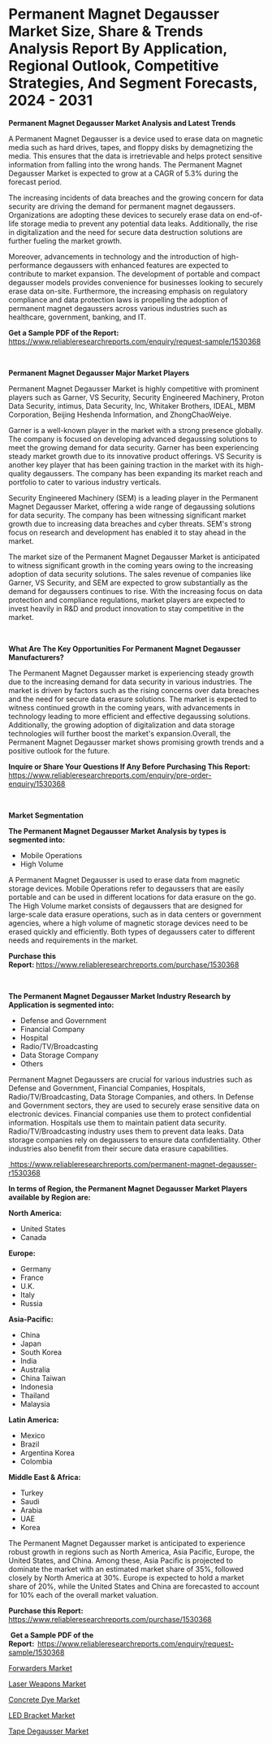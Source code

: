 <p><h1>Permanent Magnet Degausser Market Size, Share & Trends Analysis Report By Application, Regional Outlook, Competitive Strategies, And Segment Forecasts, 2024 - 2031</h1></p><p><strong>Permanent Magnet Degausser Market Analysis and Latest Trends</strong></p>
<p><p>A Permanent Magnet Degausser is a device used to erase data on magnetic media such as hard drives, tapes, and floppy disks by demagnetizing the media. This ensures that the data is irretrievable and helps protect sensitive information from falling into the wrong hands. The Permanent Magnet Degausser Market is expected to grow at a CAGR of 5.3% during the forecast period.</p><p>The increasing incidents of data breaches and the growing concern for data security are driving the demand for permanent magnet degaussers. Organizations are adopting these devices to securely erase data on end-of-life storage media to prevent any potential data leaks. Additionally, the rise in digitalization and the need for secure data destruction solutions are further fueling the market growth.</p><p>Moreover, advancements in technology and the introduction of high-performance degaussers with enhanced features are expected to contribute to market expansion. The development of portable and compact degausser models provides convenience for businesses looking to securely erase data on-site. Furthermore, the increasing emphasis on regulatory compliance and data protection laws is propelling the adoption of permanent magnet degaussers across various industries such as healthcare, government, banking, and IT.</p></p>
<p><strong>Get a Sample PDF of the Report:&nbsp;</strong> <a href="https://www.reliableresearchreports.com/enquiry/request-sample/1530368">https://www.reliableresearchreports.com/enquiry/request-sample/1530368</a></p>
<p>&nbsp;</p>
<p><strong>Permanent Magnet Degausser Major Market Players</strong></p>
<p><p>Permanent Magnet Degausser Market is highly competitive with prominent players such as Garner, VS Security, Security Engineered Machinery, Proton Data Security, intimus, Data Security, Inc, Whitaker Brothers, IDEAL, MBM Corporation, Beijing Heshenda Information, and ZhongChaoWeiye. </p><p>Garner is a well-known player in the market with a strong presence globally. The company is focused on developing advanced degaussing solutions to meet the growing demand for data security. Garner has been experiencing steady market growth due to its innovative product offerings. VS Security is another key player that has been gaining traction in the market with its high-quality degaussers. The company has been expanding its market reach and portfolio to cater to various industry verticals.</p><p>Security Engineered Machinery (SEM) is a leading player in the Permanent Magnet Degausser Market, offering a wide range of degaussing solutions for data security. The company has been witnessing significant market growth due to increasing data breaches and cyber threats. SEM's strong focus on research and development has enabled it to stay ahead in the market.</p><p>The market size of the Permanent Magnet Degausser Market is anticipated to witness significant growth in the coming years owing to the increasing adoption of data security solutions. The sales revenue of companies like Garner, VS Security, and SEM are expected to grow substantially as the demand for degaussers continues to rise. With the increasing focus on data protection and compliance regulations, market players are expected to invest heavily in R&D and product innovation to stay competitive in the market.</p></p>
<p>&nbsp;</p>
<p><strong>What Are The Key Opportunities For Permanent Magnet Degausser Manufacturers?</strong></p>
<p><p>The Permanent Magnet Degausser market is experiencing steady growth due to the increasing demand for data security in various industries. The market is driven by factors such as the rising concerns over data breaches and the need for secure data erasure solutions. The market is expected to witness continued growth in the coming years, with advancements in technology leading to more efficient and effective degaussing solutions. Additionally, the growing adoption of digitalization and data storage technologies will further boost the market's expansion.Overall, the Permanent Magnet Degausser market shows promising growth trends and a positive outlook for the future.</p></p>
<p><strong>Inquire or Share Your Questions If Any Before Purchasing This Report:</strong> <a href="https://www.reliableresearchreports.com/enquiry/pre-order-enquiry/1530368">https://www.reliableresearchreports.com/enquiry/pre-order-enquiry/1530368</a></p>
<p>&nbsp;</p>
<p><strong>Market Segmentation</strong></p>
<p><strong>The Permanent Magnet Degausser Market Analysis by types is segmented into:</strong></p>
<p><ul><li>Mobile Operations</li><li>High Volume</li></ul></p>
<p><p>A Permanent Magnet Degausser is used to erase data from magnetic storage devices. Mobile Operations refer to degaussers that are easily portable and can be used in different locations for data erasure on the go. The High Volume market consists of degaussers that are designed for large-scale data erasure operations, such as in data centers or government agencies, where a high volume of magnetic storage devices need to be erased quickly and efficiently. Both types of degaussers cater to different needs and requirements in the market.</p></p>
<p><strong>Purchase this Report:&nbsp;</strong><a href="https://www.reliableresearchreports.com/purchase/1530368">https://www.reliableresearchreports.com/purchase/1530368</a></p>
<p>&nbsp;</p>
<p><strong>The Permanent Magnet Degausser Market Industry Research by Application is segmented into:</strong></p>
<p><ul><li>Defense and Government</li><li>Financial Company</li><li>Hospital</li><li>Radio/TV/Broadcasting</li><li>Data Storage Company</li><li>Others</li></ul></p>
<p><p>Permanent Magnet Degaussers are crucial for various industries such as Defense and Government, Financial Companies, Hospitals, Radio/TV/Broadcasting, Data Storage Companies, and others. In Defense and Government sectors, they are used to securely erase sensitive data on electronic devices. Financial companies use them to protect confidential information. Hospitals use them to maintain patient data security. Radio/TV/Broadcasting industry uses them to prevent data leaks. Data storage companies rely on degaussers to ensure data confidentiality. Other industries also benefit from their secure data erasure capabilities.</p></p>
<p><a href="https://www.reliableresearchreports.com/permanent-magnet-degausser-r1530368">&nbsp;https://www.reliableresearchreports.com/permanent-magnet-degausser-r1530368</a></p>
<p><strong>In terms of Region, the Permanent Magnet Degausser Market Players available by Region are:</strong></p>
<p>
    <p> <strong> North America: </strong>
        <ul>
            <li>United States</li>
            <li>Canada</li>
        </ul>
        </p> 
    <p> <strong> Europe: </strong>
        <ul>
            <li>Germany</li>
            <li>France</li>
            <li>U.K.</li>
            <li>Italy</li>
            <li>Russia</li>
        </ul>
        </p> 
    <p> <strong> Asia-Pacific: </strong>
        <ul>
            <li>China</li>
            <li>Japan</li>
            <li>South Korea</li>
            <li>India</li>
            <li>Australia</li>
            <li>China Taiwan</li>
            <li>Indonesia</li>
            <li>Thailand</li>
            <li>Malaysia</li>
        </ul>
        </p> 
    <p> <strong> Latin America: </strong>
        <ul>
            <li>Mexico</li>
            <li>Brazil</li>
            <li>Argentina Korea</li>
            <li>Colombia</li>
        </ul>
        </p> 
    <p> <strong> Middle East & Africa: </strong>
        <ul>
            <li>Turkey</li>
            <li>Saudi</li>
            <li>Arabia</li>
            <li>UAE</li>
            <li>Korea</li>
        </ul>
    </p>
    </p>
<p><p>The Permanent Magnet Degausser market is anticipated to experience robust growth in regions such as North America, Asia Pacific, Europe, the United States, and China. Among these, Asia Pacific is projected to dominate the market with an estimated market share of 35%, followed closely by North America at 30%. Europe is expected to hold a market share of 20%, while the United States and China are forecasted to account for 10% each of the overall market valuation.</p></p>
<p><strong>Purchase this Report: </strong><a href="https://www.reliableresearchreports.com/purchase/1530368">https://www.reliableresearchreports.com/purchase/1530368</a></p>
<p>&nbsp;<strong>Get a Sample PDF of the Report:&nbsp;&nbsp;</strong><a href="https://www.reliableresearchreports.com/enquiry/request-sample/1530368">https://www.reliableresearchreports.com/enquiry/request-sample/1530368</a></p>
<p><strong></strong></p>
<p><p><a href="https://view.publitas.com/reportprime-1/forwarders-market-analysis-and-sze-forecasted-for-period-from-2024-to-2031/">Forwarders Market</a></p><p><a href="https://cat-emmental-94b.notion.site/Laser-Weapons-Market-Exploring-Market-Share-Market-Trends-and-Future-Growth-488d68a047bd4981ad8c7fc7d755b41d">Laser Weapons Market</a></p><p><a href="https://www.linkedin.com/pulse/concrete-dye-market-size-share-global-analysis-report-2024-zhdre?trackingId=F1K5BVxygMU6afCEIXZQ8g%3D%3D">Concrete Dye Market</a></p><p><a href="https://silk-columnist-571.notion.site/LED-Bracket-Market-Research-Report-Its-History-and-Forecast-2024-to-2031-4196e94866ba4d1abb59688c4ec66a53">LED Bracket Market</a></p><p><a href="https://github.com/JameTravis/Market-Research-Report-List-4/blob/main/tape-degausser-market.md">Tape Degausser Market</a></p></p>